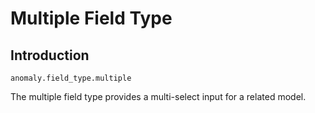 # Multiple Field Type

## Introduction

`anomaly.field_type.multiple`

The multiple field type provides a multi-select input for a related model.
